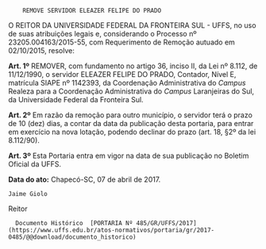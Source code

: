         REMOVE SERVIDOR ELEAZER FELIPE DO PRADO  

O REITOR DA UNIVERSIDADE FEDERAL DA FRONTEIRA SUL - UFFS, no uso de suas atribuições legais e, considerando o Processo nº 23205.004163/2015-55, com Requerimento de Remoção autuado em 02/10/2015, resolve:

  

 **Art. 1º** REMOVER, com fundamento no artigo 36, inciso II, da Lei nº 8.112, de 11/12/1990, o servidor ELEAZER FELIPE DO PRADO, Contador, Nível E, matrícula SIAPE nº 1142393, da Coordenação Administrativa do *Campus* Realeza para a Coordenação Administrativa do *Campus* Laranjeiras do Sul, da Universidade Federal da Fronteira Sul.

  

 **Art. 2º** Em razão da remoção para outro município, o servidor terá o prazo de 10 (dez) dias, a contar da data da publicação desta portaria, para entrar em exercício na nova lotação, podendo declinar do prazo (art. 18, §2º da lei 8.112/90).

  

 **Art. 3º** Esta Portaria entra em vigor na data de sua publicação no Boletim Oficial da UFFS.

   **Data do ato:** Chapecó-SC, 07 de abril de 2017.   
 

    Jaime Giolo   
 Reitor 

      Documento Histórico  [PORTARIA Nº 485/GR/UFFS/2017](https://www.uffs.edu.br/atos-normativos/portaria/gr/2017-0485/@@download/documento_historico)     
      